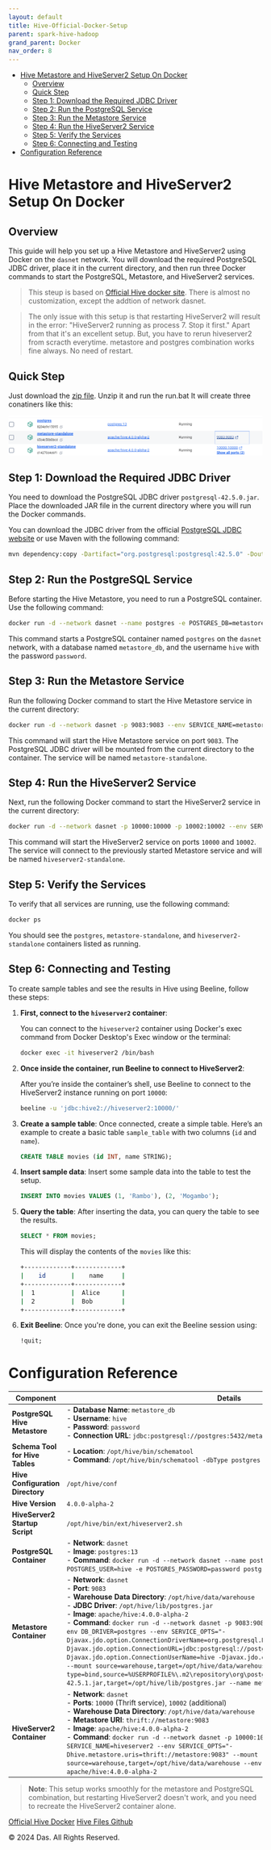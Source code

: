 ```yaml
---
layout: default
title: Hive-Official-Docker-Setup
parent: spark-hive-hadoop
grand_parent: Docker
nav_order: 8
---
```


- [Hive Metastore and HiveServer2 Setup On Docker](#hive-metastore-and-hiveserver2-setup-on-docker)
  - [Overview](#overview)
  - [Quick Step](#quick-step)
  - [Step 1: Download the Required JDBC Driver](#step-1-download-the-required-jdbc-driver)
  - [Step 2: Run the PostgreSQL Service](#step-2-run-the-postgresql-service)
  - [Step 3: Run the Metastore Service](#step-3-run-the-metastore-service)
  - [Step 4: Run the HiveServer2 Service](#step-4-run-the-hiveserver2-service)
  - [Step 5: Verify the Services](#step-5-verify-the-services)
  - [Step 6: Connecting and Testing](#step-6-connecting-and-testing)
- [Configuration Reference](#configuration-reference)


# Hive Metastore and HiveServer2 Setup On Docker

## Overview
This guide will help you set up a Hive Metastore and HiveServer2 using Docker on the `dasnet` network. You will download the required PostgreSQL JDBC driver, place it in the current directory, and then run three Docker commands to start the PostgreSQL, Metastore, and HiveServer2 services.

> This steup is based on [Official Hive docker site](https://hive.apache.org/developement/quickstart/). There is almost no customization, except the addtion of network dasnet.

> The only issue with this setup is that restarting HiveServer2 will result in the error: "HiveServer2 running as process 7. Stop it first." Apart from that it's an excellent setup. But, you have to rerun hiveserver2 from scracth everytime. metastore and postgres combination works fine always. No need of restart.

## Quick Step

Just download the [zip file](Dockerfiles/Hive-ApacheOfficial-Setup_GOLD.zip). Unzip it and run the run.bat It will create three conatiners like this:

![](images/2024-09-04-01-47-48.png)

## Step 1: Download the Required JDBC Driver
You need to download the PostgreSQL JDBC driver `postgresql-42.5.0.jar`. Place the downloaded JAR file in the current directory where you will run the Docker commands.

You can download the JDBC driver from the official [PostgreSQL JDBC website](https://jdbc.postgresql.org/download.html) or use Maven with the following command:

```bash
mvn dependency:copy -Dartifact="org.postgresql:postgresql:42.5.0" -DoutputDirectory=.
```

## Step 2: Run the PostgreSQL Service
Before starting the Hive Metastore, you need to run a PostgreSQL container. Use the following command:

```bash
docker run -d --network dasnet --name postgres -e POSTGRES_DB=metastore_db -e POSTGRES_USER=hive -e POSTGRES_PASSWORD=password postgres:13
```

This command starts a PostgreSQL container named `postgres` on the `dasnet` network, with a database named `metastore_db`, and the username `hive` with the password `password`.

## Step 3: Run the Metastore Service
Run the following Docker command to start the Hive Metastore service in the current directory:

```bash
docker run -d --network dasnet -p 9083:9083 --env SERVICE_NAME=metastore --env DB_DRIVER=postgres --env SERVICE_OPTS="-Djavax.jdo.option.ConnectionDriverName=org.postgresql.Driver -Djavax.jdo.option.ConnectionURL=jdbc:postgresql://postgres:5432/metastore_db -Djavax.jdo.option.ConnectionUserName=hive -Djavax.jdo.option.ConnectionPassword=password" --mount source=warehouse,target=/opt/hive/data/warehouse --mount type=bind,source=%cd%\postgresql-42.5.0.jar,target=/opt/hive/lib/postgres.jar --name metastore-standalone apache/hive:4.0.0-alpha-2
```

This command will start the Hive Metastore service on port `9083`. The PostgreSQL JDBC driver will be mounted from the current directory to the container. The service will be named `metastore-standalone`.

## Step 4: Run the HiveServer2 Service
Next, run the following Docker command to start the HiveServer2 service in the current directory:

```bash
docker run -d --network dasnet -p 10000:10000 -p 10002:10002 --env SERVICE_NAME=hiveserver2 --env SERVICE_OPTS="-Dhive.metastore.uris=thrift://metastore:9083" --mount source=warehouse,target=/opt/hive/data/warehouse --env IS_RESUME="true" --name hiveserver2-standalone apache/hive:4.0.0-alpha-2
```

This command will start the HiveServer2 service on ports `10000` and `10002`. The service will connect to the previously started Metastore service and will be named `hiveserver2-standalone`.

## Step 5: Verify the Services
To verify that all services are running, use the following command:

```bash
docker ps
```

You should see the `postgres`, `metastore-standalone`, and `hiveserver2-standalone` containers listed as running.

## Step 6: Connecting and Testing
To create sample tables and see the results in Hive using Beeline, follow these steps:

1. **First, connect to the `hiveserver2` container**:
   
   You can connect to the `hiveserver2` container using Docker's exec command from Docker Desktop's Exec window or the terminal:

   ```bash
   docker exec -it hiveserver2 /bin/bash
   ```

2. **Once inside the container, run Beeline to connect to HiveServer2**:

   After you’re inside the container’s shell, use Beeline to connect to the HiveServer2 instance running on port `10000`:

   ```bash
   beeline -u 'jdbc:hive2://hiveserver2:10000/'
   ```


3. **Create a sample table**:
   Once connected, create a simple table. Here’s an example to create a basic table `sample_table` with two columns (`id` and `name`).

   ```sql
   CREATE TABLE movies (id INT, name STRING);
   ```

4. **Insert sample data**:
   Insert some sample data into the table to test the setup.

   ```sql
   INSERT INTO movies VALUES (1, 'Rambo'), (2, 'Mogambo');
   ```

5. **Query the table**:
   After inserting the data, you can query the table to see the results.

   ```sql
   SELECT * FROM movies;
   ```

   This will display the contents of the `movies` like this:

   ```bash
   +-------------+-------------+
   |    id       |    name     |
   +-------------+-------------+
   |  1          |  Alice      |
   |  2          |  Bob        |
   +-------------+-------------+
   ```

6. **Exit Beeline**:
   Once you're done, you can exit the Beeline session using:

   ```sql
   !quit;
   ```
# Configuration Reference

| Component                        | Details                                                                                                                            |
|-----------------------------------|------------------------------------------------------------------------------------------------------------------------------------|
| **PostgreSQL Hive Metastore**     | - **Database Name**: `metastore_db` <br> - **Username**: `hive` <br> - **Password**: `password` <br> - **Connection URL**: `jdbc:postgresql://postgres:5432/metastore_db` |
| **Schema Tool for Hive Tables**   | - **Location**: `/opt/hive/bin/schematool` <br> - **Command**: `/opt/hive/bin/schematool -dbType postgres -initOrUpgradeSchema`    |
| **Hive Configuration Directory**  | `/opt/hive/conf`                                                                                                                   |
| **Hive Version**                  | `4.0.0-alpha-2`                                                                                                                   |
| **HiveServer2 Startup Script**    | `/opt/hive/bin/ext/hiveserver2.sh`                                                                                                |
| **PostgreSQL Container**          | - **Network**: `dasnet` <br> - **Image**: `postgres:13` <br> - **Command**: `docker run -d --network dasnet --name postgres -e POSTGRES_DB=metastore_db -e POSTGRES_USER=hive -e POSTGRES_PASSWORD=password postgres:13` |
| **Metastore Container**           | - **Network**: `dasnet` <br> - **Port**: `9083` <br> - **Warehouse Data Directory**: `/opt/hive/data/warehouse` <br> - **JDBC Driver**: `/opt/hive/lib/postgres.jar` <br> - **Image**: `apache/hive:4.0.0-alpha-2` <br> - **Command**: `docker run -d --network dasnet -p 9083:9083 --env SERVICE_NAME=metastore --env DB_DRIVER=postgres --env SERVICE_OPTS="-Djavax.jdo.option.ConnectionDriverName=org.postgresql.Driver -Djavax.jdo.option.ConnectionURL=jdbc:postgresql://postgres:5432/metastore_db -Djavax.jdo.option.ConnectionUserName=hive -Djavax.jdo.option.ConnectionPassword=password" --mount source=warehouse,target=/opt/hive/data/warehouse --mount type=bind,source=%USERPROFILE%\.m2\repository\org\postgresql\postgresql\42.5.1\postgresql-42.5.1.jar,target=/opt/hive/lib/postgres.jar --name metastore apache/hive:4.0.0-alpha-2` |
| **HiveServer2 Container**         | - **Network**: `dasnet` <br> - **Ports**: `10000` (Thrift service), `10002` (additional) <br> - **Warehouse Data Directory**: `/opt/hive/data/warehouse` <br> - **Metastore URI**: `thrift://metastore:9083` <br> - **Image**: `apache/hive:4.0.0-alpha-2` <br> - **Command**: `docker run -d --network dasnet -p 10000:10000 -p 10002:10002 --env SERVICE_NAME=hiveserver2 --env SERVICE_OPTS="-Dhive.metastore.uris=thrift://metastore:9083" --mount source=warehouse,target=/opt/hive/data/warehouse --env IS_RESUME="true" --name hiveserver2 apache/hive:4.0.0-alpha-2` |


> **Note**: This setup works smoothly for the metastore and PostgreSQL combination, but restarting HiveServer2 doesn't work, and you need to recreate the HiveServer2 container alone.

[Official Hive Docker](https://hive.apache.org/developement/quickstart/)
[Hive Files Github](https://github.com/apache/hive)


© 2024 Das. All Rights Reserved.